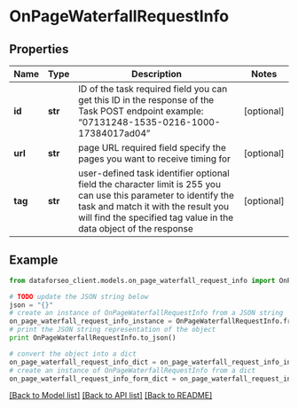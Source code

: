 # OnPageWaterfallRequestInfo


## Properties

Name | Type | Description | Notes
------------ | ------------- | ------------- | -------------
**id** | **str** | ID of the task required field you can get this ID in the response of the Task POST endpoint example: “07131248-1535-0216-1000-17384017ad04” | [optional] 
**url** | **str** | page URL required field specify the pages you want to receive timing for | [optional] 
**tag** | **str** | user-defined task identifier optional field the character limit is 255 you can use this parameter to identify the task and match it with the result you will find the specified tag value in the data object of the response | [optional] 

## Example

```python
from dataforseo_client.models.on_page_waterfall_request_info import OnPageWaterfallRequestInfo

# TODO update the JSON string below
json = "{}"
# create an instance of OnPageWaterfallRequestInfo from a JSON string
on_page_waterfall_request_info_instance = OnPageWaterfallRequestInfo.from_json(json)
# print the JSON string representation of the object
print OnPageWaterfallRequestInfo.to_json()

# convert the object into a dict
on_page_waterfall_request_info_dict = on_page_waterfall_request_info_instance.to_dict()
# create an instance of OnPageWaterfallRequestInfo from a dict
on_page_waterfall_request_info_form_dict = on_page_waterfall_request_info.from_dict(on_page_waterfall_request_info_dict)
```
[[Back to Model list]](../README.md#documentation-for-models) [[Back to API list]](../README.md#documentation-for-api-endpoints) [[Back to README]](../README.md)



